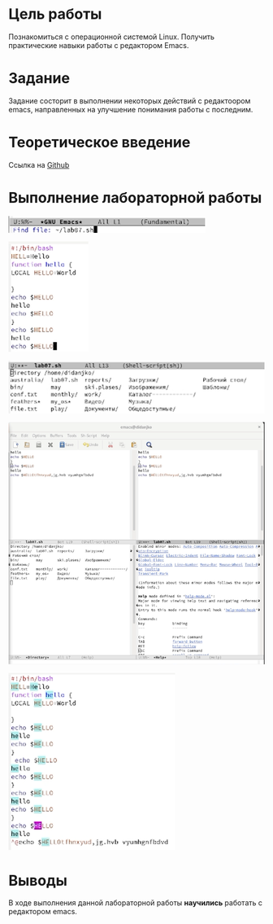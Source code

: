 # Цель работы

Познакомиться с операционной системой Linux. Получить практические
навыки работы с редактором Emacs.

# Задание

Задание состорит в выполнении некоторых действий с редактоором emacs,
направленных на улучшение понимания работы с последним.

# Теоретическое введение

Ссылка на
[Github](https://github.com/DankoDmitry/study_2021-2022_os-intro)

# Выполнение лабораторной работы



![*Рис. 1.*](image/1.png)






![*Рис. 2.*](image/2.png)



![*Рис. 3.*](image/3.png)



![*Рис. 4.*](image/4.png)



![*Рис. 5.*](image/5.png)

# Выводы

В ходе выполнения данной лабораторной работы **научились** работать с
редактором emacs.

